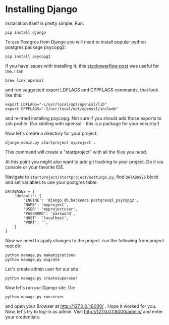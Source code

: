 # Installing Django

Installation itself is pretty simple. Run:

```shell script
pip install django
```

To use Postgres from Django you will need to install popular python postgres package psycopg2:

```shell script
pip install psycopg2
```

If you have issues with installing it, this [stackowerflow post](https://stackoverflow.com/questions/26288042/error-installing-psycopg2-library-not-found-for-lssl/56146592#56146592?newreg=235aab2189fc4cf8b92ef1f26a662f68) was useful for me. I ran
```shell script
brew link openssl
```
and run suggested export LDFLAGS and CPPFLAGS commands, that look like this:
```shell script
export LDFLAGS="-L/usr/local/opt/openssl/lib"
export CPPFLAGS="-I/usr/local/opt/openssl/include"
```

and re-tried installing psycopg. Not sure if you should add those exports to zsh profile. (No kidding with openssl - this is a package for your security!)

Now let's create a directory for your project:

```shell script
django-admin.py startproject myproject .
```

This command will create a "startproject" with all the files you need.

At this point you might also want to add git tracking to your project. Do it via console or your favorite IDE.

Navigate to `startproject/startproject/settings.py`, find `DATABASES` block and set variables to use your postgres table:

```shell script
DATABASES = {
    'default': {
        'ENGINE': 'django.db.backends.postgresql_psycopg2',
        'NAME': 'myproject',
        'USER': 'myprojectuser',
        'PASSWORD': 'password',
        'HOST': 'localhost',
        'PORT': '',
    }
}
```

Now we need to apply changes to the project. run the following from project root dir:

```shell script
python manage.py makemigrations
python manage.py migrate
```

Let's create admin user for our site

```shell script
python manage.py createsuperuser
```

Now let's run our Django site. Do:

```shell script
python manage.py runserver
```

and open your Browser at http://127.0.0.1:8000/ . Hope it worked for you. Now, let's try to log-in as admin. Visit http://127.0.0.1:8000/admin/ and enter your credentials.
